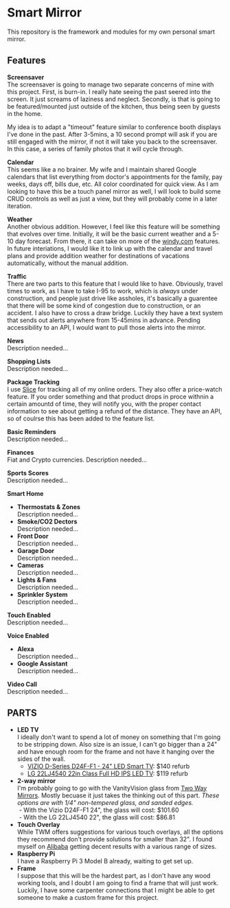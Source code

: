 # Smart Mirror
This repository is the framework and modules for my own personal smart mirror.

## Features
**Screensaver**  
The screensaver is going to manage two separate concerns of mine with this project. First, is burn-in. I really hate seeing the past seered into the screen. It just screams of laziness and neglect. Secondly, is that is going to be featured/mounted just outside of the kitchen, thus being seen by guests in the home. 

My idea is to adapt a "timeout" feature similar to conference booth displays I've done in the past. After 3-5mins, a 10 second prompt will ask if you are still engaged with the mirror, if not it will take you back to the screensaver. In this case, a series of family photos that it will cycle through.

**Calendar**  
This seems like a no brainer. My wife and I maintain shared Google calendars that list everything from doctor's appointments for the family, pay weeks, days off, bills due, etc. All color coordinated for quick view. As I am looking to have this be a touch panel mirror as well, I will look to build some CRUD controls as well as just a view, but they will probably come in a later iteration.

**Weather**  
Another obvious addition. However, I feel like this feature will be something that evolves over time. Initially, it will be the basic current weather and a 5-10 day forecast. From there, it can take on more of the [windy.com](https://www.windy.com/?39.938,-74.795,11) features. In future interiations, I would like it to link up with the calendar and travel plans and provide addition weather for destinations of vacations automatically, without the manual addition.

**Traffic**   
There are two parts to this feature that I would like to have. Obviously, travel times to work, as I have to take I-95 to work, which is *always* under construction, and people just drive like assholes, it's basically a guarentee that there will be some kind of congestion due to construction, or an accident. I also have to cross a draw bridge. Luckily they have a text system that sends out alerts anywhere from 15-45mins in advance. Pending accessibility to an API, I would want to pull those alerts into the mirror.

**News**  
Description needed...

**Shopping Lists**  
Description needed...

**Package Tracking**    
I use [Slice](https://www.slice.com/) for tracking all of my online orders. They also offer a price-watch feature. If you order something and that product drops in proce withnin a certain amountd of time, they will notify you, with the proper contact information to see about getting a refund of the distance. They have an API, so of coulrse this has been added to the feature list.

**Basic Reminders**   
Description needed...

**Finances**   
Fiat and Crypto currencies. Description needed...  

**Sports Scores**    
Description needed...

**Smart Home**   
- **Thermostats & Zones**  
Description needed...
- **Smoke/CO2 Dectors**    
Description needed...
- **Front Door**  
Description needed...
- **Garage Door**  
Description needed...
- **Cameras**  
Description needed...
- **Lights & Fans**  
Description needed...
- **Sprinkler System**  
Description needed...


**Touch Enabled**   
Description needed...

**Voice Enabled**
- **Alexa**   
Description needed...
- **Google Assistant**   
Description needed...

**Video Call**  
Description needed...

## PARTS
- **LED TV**   
I ideally don't want to spend a lot of money on something that I'm going to be stripping down. Also size is an issue, I can't go bigger than a 24" and have enough room for the frame and not have it hanging over the sides of the wall. 
  - [VIZIO D-Series D24F-F1 - 24" LED Smart TV](https://www.amazon.com/VIZIO-SmartCast-Class-Certified-Refurbished/dp/B078Z1DYD9): $140 refurb
  - [LG 22LJ4540 22in Class Full HD IPS LED TV](https://www.ebay.com/itm/LG-22LJ4540-22in-Class-Full-HD-IPS-LED-TV/172789253991): $119 refurb
- **2-way mirror**   
I'm probably going to go with the VanityVision glass from [Two Way Mirrors](https://www.twowaymirrors.com/smart-mirror/). Mostly becuase it just takes the thinking out of this part. *These options are with 1/4" non-tempered glass, and sanded edges.*    
  - With the Vizio D24F-F1 24", the glass will cost: $101.60    
  - With the LG 22LJ4540 22", the glass will cost: $86.81    
- **Touch Overlay**     
While TWM offers suggestions for various touch overlays, all the options they recommend don't provide solutions for smaller than 32". I found myself on [Alibaba](https://www.alibaba.com/) getting decent results with a various range of sizes.  
- **Raspberry Pi**   
I have a Raspberry Pi 3 Model B already, waiting to get set up.  
- **Frame**  
I suppose that this will be the hardest part, as I don't have any wood working tools, and I doubt I am going to find a frame that will just work. Luckily, I have some carpenter connections that I might be able to get someone to make a custom frame for this project.  
